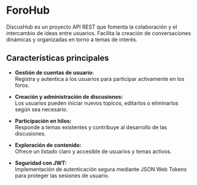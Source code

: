 # ForoHub  
DiscusHub es un proyecto API REST que fomenta la colaboración y el intercambio de ideas entre usuarios. Facilita la creación de 
conversaciones dinámicas y organizadas en torno a temas de interés.  

## Características principales  
- **Gestión de cuentas de usuario:**  
  Registra y autentica a los usuarios para participar activamente en los foros.  

- **Creación y administración de discusiones:**  
  Los usuarios pueden iniciar nuevos topicos, editarlos o eliminarlos según sea necesario.  

- **Participación en hilos:**  
  Responde a temas existentes y contribuye al desarrollo de las discusiones.  

- **Exploración de contenido:**  
  Ofrece un listado claro y accesible de usuarios y temas activos.  

- **Seguridad con JWT:**  
  Implementación de autenticación segura mediante JSON Web Tokens para proteger las sesiones de usuario.
